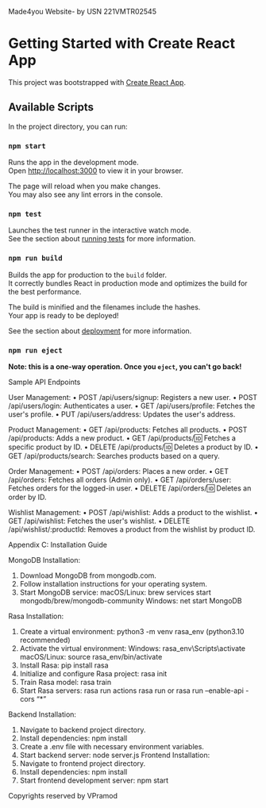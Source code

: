 Made4you Website- by USN 221VMTR02545

# Getting Started with Create React App

This project was bootstrapped with [Create React App](https://github.com/facebook/create-react-app).

## Available Scripts

In the project directory, you can run:

### `npm start`

Runs the app in the development mode.\
Open [http://localhost:3000](http://localhost:3000) to view it in your browser.

The page will reload when you make changes.\
You may also see any lint errors in the console.

### `npm test`

Launches the test runner in the interactive watch mode.\
See the section about [running tests](https://facebook.github.io/create-react-app/docs/running-tests) for more information.

### `npm run build`

Builds the app for production to the `build` folder.\
It correctly bundles React in production mode and optimizes the build for the best performance.

The build is minified and the filenames include the hashes.\
Your app is ready to be deployed!

See the section about [deployment](https://facebook.github.io/create-react-app/docs/deployment) for more information.

### `npm run eject`

**Note: this is a one-way operation. Once you `eject`, you can't go back!**

Sample API Endpoints

User Management:
• POST /api/users/signup: Registers a new user.
• POST /api/users/login: Authenticates a user.
• GET /api/users/profile: Fetches the user's profile.
• PUT /api/users/address: Updates the user's address.

Product Management:
• GET /api/products: Fetches all products.
• POST /api/products: Adds a new product.
• GET /api/products/:id: Fetches a specific product by ID.
• DELETE /api/products/:id: Deletes a product by ID.
• GET /api/products/search: Searches products based on a query.

Order Management:
• POST /api/orders: Places a new order.
• GET /api/orders: Fetches all orders (Admin only).
• GET /api/orders/user: Fetches orders for the logged-in user.
• DELETE /api/orders/:id: Deletes an order by ID.

Wishlist Management:
• POST /api/wishlist: Adds a product to the wishlist.
• GET /api/wishlist: Fetches the user's wishlist.
• DELETE /api/wishlist/:productId: Removes a product from the wishlist by product ID.

Appendix C: Installation Guide

MongoDB Installation:

1. Download MongoDB from mongodb.com.
2. Follow installation instructions for your operating system.
3. Start MongoDB service:
   macOS/Linux: brew services start mongodb/brew/mongodb-community
   Windows: net start MongoDB

Rasa Installation:

1. Create a virtual environment:
   python3 -m venv rasa_env (python3.10 recommended)
2. Activate the virtual environment:
   Windows: rasa_env\Scripts\activate
   macOS/Linux: source rasa_env/bin/activate
3. Install Rasa:
   pip install rasa
4. Initialize and configure Rasa project:
   rasa init
5. Train Rasa model:
   rasa train
6. Start Rasa servers:
   rasa run actions
   rasa run or
   rasa run –enable-api -cors “\*”

Backend Installation:

1. Navigate to backend project directory.
2. Install dependencies:
   npm install
3. Create a .env file with necessary environment variables.
4. Start backend server:
   node server.js
   Frontend Installation:
5. Navigate to frontend project directory.
6. Install dependencies:
   npm install
7. Start frontend development server:
   npm start

Copyrights reserved by VPramod
